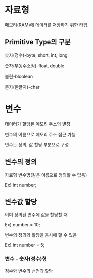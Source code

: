 # 자료형
메모리(RAM)에 데이터를 저장하기 위한 타입.
## Primitive Type의 구분
숫자(정수)-byte, short, int, long

숫자(부동수소점)-float, double

불린-bloolean

문자(한글자)-char
# 변수
데이터가 할당된 메모리 주소의 별칭

변수의 이름으로 메모리 주소 접근 가능

변수는 정의, 값 할당 부분으로 구성
## 변수의 정의
자료형 변수명(같은 이름으로 정의할 수 없음)

Ex) int number;
## 변수값 할당
이미 정의된 변수에 값을 할당할 때

Ex) number = 10;

변수의 정의와 할당을 동시에 할 수 있음

Ex) int number = 5;

### 변수 - 숫자(정수)형
정수와 변수의 선언과 할당
	
